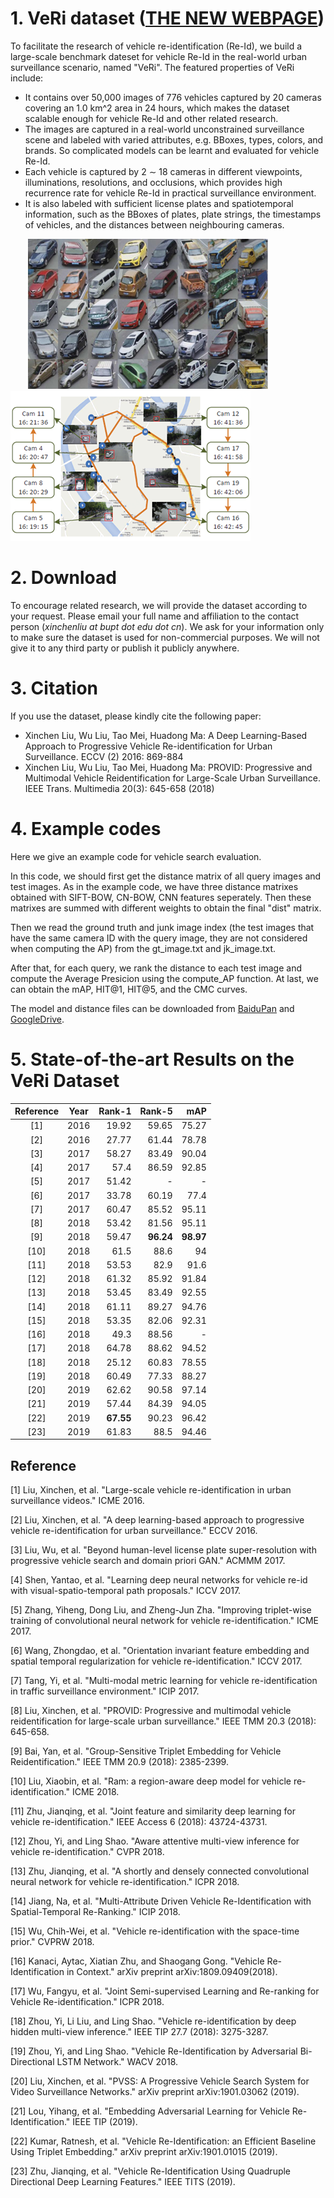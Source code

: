 # 1. VeRi dataset ([**THE NEW WEBPAGE**](http://vehiclereid.github.io/VeRidataset/))
To facilitate the research of vehicle re-identification (Re-Id), we build a large-scale benchmark dateset for vehicle Re-Id in the real-world urban surveillance scenario, named "VeRi". The featured properties of VeRi include:
* It contains over 50,000 images of 776 vehicles captured by 20 cameras covering an 1.0 km^2 area in 24 hours, which makes the dataset scalable enough for vehicle Re-Id and other related research. 
* The images are captured in a real-world unconstrained surveillance scene and labeled with varied attributes, e.g. BBoxes, types, colors, and brands. So complicated models can be learnt and evaluated for vehicle Re-Id.
* Each vehicle is captured by 2 ∼ 18 cameras in different viewpoints, illuminations, resolutions, and occlusions, which provides high recurrence rate for vehicle Re-Id in practical surveillance environment.
* It is also labeled with sufficient license plates and spatiotemporal information, such as the BBoxes of plates, plate strings, the timestamps of vehicles, and the distances between neighbouring cameras.

&ensp;&ensp;&ensp;&ensp;![Image](./images/VeRi_240.png)&ensp;&ensp;![Image](./images/VeRi2_240.png)

# 2. Download
To encourage related research, we will provide the dataset according to your request. 
Please email your full name and affiliation to the contact person (*xinchenliu at bupt dot edu dot cn*). 
We ask for your information only to make sure the dataset is used for non-commercial purposes. 
We will not give it to any third party or publish it publicly anywhere.

# 3. Citation
If you use the dataset, please kindly cite the following paper:
* Xinchen Liu, Wu Liu, Tao Mei, Huadong Ma: A Deep Learning-Based Approach to Progressive Vehicle Re-identification for Urban Surveillance. ECCV (2) 2016: 869-884
* Xinchen Liu, Wu Liu, Tao Mei, Huadong Ma: PROVID: Progressive and Multimodal Vehicle Reidentification for Large-Scale Urban Surveillance. IEEE Trans. Multimedia 20(3): 645-658 (2018)

# 4. Example codes
Here we give an example code for vehicle search evaluation.

In this code, we should first get the distance matrix of all query images and test images.
As in the example code, we have three distance matrixes obtained with SIFT-BOW, CN-BOW, CNN features seperately.
Then these matrixes are summed with different weights to obtain the final "dist" matrix.

Then we read the ground truth and junk image index (the test images that have the same camera ID with the query image, they are not considered when computing the AP) from the gt_image.txt and jk_image.txt.

After that, for each query, we rank the distance to each test image and compute the Average Presicion using the compute_AP function.
At last, we can obtain the mAP, HIT@1, HIT@5, and the CMC curves.

The model and distance files can be downloaded from [BaiduPan](https://pan.baidu.com/s/1gYBNQI0_MZLB0ANW8qnYGw) and [GoogleDrive](https://drive.google.com/open?id=0B0o1ZxGs_oVZWmtFdXpqTGl3WUU).

# 5. State-of-the-art Results on the VeRi Dataset

|Reference|Year|        Rank-1|        Rank-5|           mAP|
|:-------:|:--:|-------------:|-------------:|-------------:|
|[1]|2016|19.92|59.65|75.27|
|[2]|2016|27.77|61.44|78.78|
|[3]|2017|58.27|83.49|90.04|
|[4]|2017|57.4|86.59|92.85|
|[5]|2017|51.42|-|-|
|[6]|2017|33.78|60.19|77.4|
|[7]|2017|60.47|85.52|95.11|
|[8]|2018|53.42|81.56|95.11|
|[9]|2018|59.47|**96.24**|**98.97**|
|[10]|2018|61.5|88.6|94|
|[11]|2018|53.53|82.9|91.6|
|[12]|2018|61.32|85.92|91.84|
|[13]|2018|53.45|83.49|92.55|
|[14]|2018|61.11|89.27|94.76|
|[15]|2018|53.35|82.06|92.31|
|[16]|2018|49.3|88.56|-|
|[17]|2018|64.78|88.62|94.52|
|[18]|2018|25.12|60.83|78.55|
|[19]|2018|60.49|77.33|88.27|
|[20]|2019|62.62|90.58|97.14|
|[21]|2019|57.44|84.39|94.05|
|[22]|2019|**67.55**|90.23|96.42|
|[23]|2019|61.83|88.5|94.46|


## Reference
[1] Liu, Xinchen, et al. "Large-scale vehicle re-identification in urban surveillance videos." ICME 2016.

[2] Liu, Xinchen, et al. "A deep learning-based approach to progressive vehicle re-identification for urban surveillance." ECCV 2016.

[3] Liu, Wu, et al. "Beyond human-level license plate super-resolution with progressive vehicle search and domain priori GAN." ACMMM 2017.

[4] Shen, Yantao, et al. "Learning deep neural networks for vehicle re-id with visual-spatio-temporal path proposals." ICCV 2017.

[5] Zhang, Yiheng, Dong Liu, and Zheng-Jun Zha. "Improving triplet-wise training of convolutional neural network for vehicle re-identification." ICME 2017.

[6] Wang, Zhongdao, et al. "Orientation invariant feature embedding and spatial temporal regularization for vehicle re-identification." ICCV 2017.

[7] Tang, Yi, et al. "Multi-modal metric learning for vehicle re-identification in traffic surveillance environment." ICIP 2017.

[8] Liu, Xinchen, et al. "PROVID: Progressive and multimodal vehicle reidentification for large-scale urban surveillance." IEEE TMM 20.3 (2018): 645-658.

[9] Bai, Yan, et al. "Group-Sensitive Triplet Embedding for Vehicle Reidentification." IEEE TMM 20.9 (2018): 2385-2399.

[10] Liu, Xiaobin, et al. "Ram: a region-aware deep model for vehicle re-identification." ICME 2018.

[11] Zhu, Jianqing, et al. "Joint feature and similarity deep learning for vehicle re-identification." IEEE Access 6 (2018): 43724-43731.

[12] Zhou, Yi, and Ling Shao. "Aware attentive multi-view inference for vehicle re-identification." CVPR 2018.

[13] Zhu, Jianqing, et al. "A shortly and densely connected convolutional neural network for vehicle re-identification." ICPR 2018.

[14] Jiang, Na, et al. "Multi-Attribute Driven Vehicle Re-Identification with Spatial-Temporal Re-Ranking." ICIP 2018.

[15] Wu, Chih-Wei, et al. "Vehicle re-identification with the space-time prior." CVPRW 2018.

[16] Kanaci, Aytac, Xiatian Zhu, and Shaogang Gong. "Vehicle Re-Identification in Context." arXiv preprint arXiv:1809.09409(2018).

[17] Wu, Fangyu, et al. "Joint Semi-supervised Learning and Re-ranking for Vehicle Re-identification." ICPR 2018.

[18] Zhou, Yi, Li Liu, and Ling Shao. "Vehicle re-identification by deep hidden multi-view inference." IEEE TIP 27.7 (2018): 3275-3287.

[19] Zhou, Yi, and Ling Shao. "Vehicle Re-Identification by Adversarial Bi-Directional LSTM Network." WACV 2018.

[20] Liu, Xinchen, et al. "PVSS: A Progressive Vehicle Search System for Video Surveillance Networks." arXiv preprint arXiv:1901.03062 (2019).

[21] Lou, Yihang, et al. "Embedding Adversarial Learning for Vehicle Re-Identification." IEEE TIP (2019).

[22] Kumar, Ratnesh, et al. "Vehicle Re-Identification: an Efficient Baseline Using Triplet Embedding." arXiv preprint arXiv:1901.01015 (2019).

[23] Zhu, Jianqing, et al. "Vehicle Re-Identification Using Quadruple Directional Deep Learning Features." IEEE TITS (2019).

